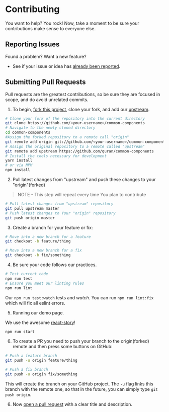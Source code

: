 # Contributing

You want to help? You rock! Now, take a moment to be sure your contributions make sense to everyone else.

## Reporting Issues

Found a problem? Want a new feature?

- See if your issue or idea has [already been reported].


## Submitting Pull Requests

Pull requests are the greatest contributions, so be sure they are focused in scope, and do avoid unrelated commits.

1. To begin, [fork this project], clone your fork, and add our [upstream].

```bash
# Clone your fork of the repository into the current directory
git clone https://github.com/<your-username>/common-components
# Navigate to the newly cloned directory
cd common-components
#Assign the forked repository to a remote call "origin"
git remote add origin git://github.com/<your-username>/common-components.git
# Assign the original repository to a remote called "upstream"
git remote add upstream https://github.com/quran/common-components
# Install the tools necessary for development
yarn install
# or via NPM
npm install
```
2. Pull latest changes from "upstream" and push these changes to your "origin"(forked)
> NOTE - This step will repeat every time You plan to contribute

```bash
# Pull latest changes from "upstream" repository
git pull upstream master
# Push latest changes to Your "origin" repository
git push origin master
```
3. Create a branch for your feature or fix:

```bash
# Move into a new branch for a feature
git checkout -b feature/thing
```
```bash
# Move into a new branch for a fix
git checkout -b fix/something
```

4. Be sure your code follows our practices.

```bash
# Test current code
npm run test
# Ensure you meet our linting rules
npm run lint
```

Our `npm run test:watch` tests and _watch_. 
You can run `npm run lint:fix` which will fix all eslint errors.

5. Running our demo page.

We use the awesome [react-story](https://github.com/storybooks/react-storybook)!

```bash
npm run start
```


6. To create a PR you need to push your branch to the origin(forked) remote and then press some buttons on GitHub:

```bash
# Push a feature branch
git push -u origin feature/thing
```
```bash
# Push a fix branch
git push -u origin fix/something
```

This will create the branch on your GitHub project. The ```-u``` flag links this branch with the remote one, so that in the future, you can simply type ```git push origin```.

6. Now [open a pull request] with a clear title and description.


[upstream]: https://help.github.com/articles/syncing-a-fork/
[already been reported]: https://github.com/quran/quran.com-frontend/issues
[fork this project]:     https://github.com/quran/quran.com-frontend/fork
[open a pull request]:   https://help.github.com/articles/using-pull-requests/

